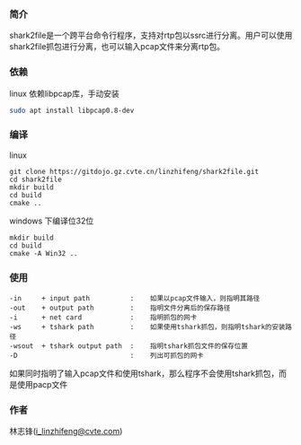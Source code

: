 ### 简介
shark2file是一个跨平台命令行程序，支持对rtp包以ssrc进行分离。用户可以使用shark2file抓包进行分离，也可以输入pcap文件来分离rtp包。

### 依赖
linux
依赖libpcap库，手动安装
```sh
sudo apt install libpcap0.8-dev
```

### 编译
linux
```
git clone https://gitdojo.gz.cvte.cn/linzhifeng/shark2file.git
cd shark2file
mkdir build
cd build
cmake ..
```
windows 下编译位32位
```
mkdir build
cd build
cmake -A Win32 ..
```


### 使用
```
-in     + input path          :    如果以pcap文件输入，则指明其路径
-out    + output path         :    指明文件分离后的保存路径
-i      + net card            :    指明抓包的网卡
-ws     + tshark path         :    如果使用tshark抓包，则指明tshark的安装路径
-wsout  + tshark output path  :    指明tshark抓包文件的保存位置
-D                            :    列出可抓包的网卡
```
如果同时指明了输入pcap文件和使用tshark，那么程序不会使用tshark抓包，而是使用pacp文件

### 作者
林志锋(i_linzhifeng@cvte.com)
